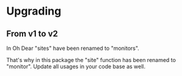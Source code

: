 # Upgrading

## From v1 to v2

In Oh Dear "sites" have been renamed to "monitors". 

That's why in this package the "site" function has been renamed to "monitor". Update all usages in your code base as well.
